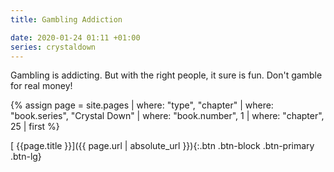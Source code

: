 ```yaml
---
title: Gambling Addiction

date: 2020-01-24 01:11 +01:00
series: crystaldown
---
```

Gambling is addicting.
But with the right people, it sure is fun.
Don't gamble for real money!

{% assign page = site.pages
  | where: "type", "chapter"
  | where: "book.series", "Crystal Down"
  | where: "book.number", 1
  | where: "chapter", 25
  | first %}

[ {{page.title }}]({{ page.url | absolute_url }}){:.btn .btn-block .btn-primary .btn-lg}
<!--more-->
